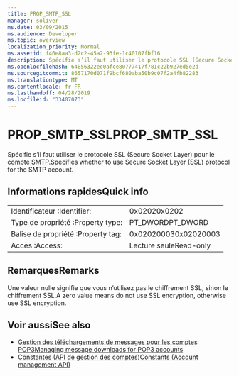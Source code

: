 ```yaml
---
title: PROP_SMTP_SSL
manager: soliver
ms.date: 03/09/2015
ms.audience: Developer
ms.topic: overview
localization_priority: Normal
ms.assetid: f46e8aa3-d2c2-45a2-93fe-1c40107fbf16
description: Spécifie s’il faut utiliser le protocole SSL (Secure Socket Layer) pour le compte SMTP.
ms.openlocfilehash: 64856322ec0afce80777417f781c22b927ed5e2d
ms.sourcegitcommit: 8657170d071f9bcf680aba50b9c07f2a4fb82283
ms.translationtype: MT
ms.contentlocale: fr-FR
ms.lasthandoff: 04/28/2019
ms.locfileid: "33407073"
---
```

# <a name="prop_smtp_ssl"></a><span data-ttu-id="494c2-103">PROP_SMTP_SSL</span><span class="sxs-lookup"><span data-stu-id="494c2-103">PROP_SMTP_SSL</span></span>

<span data-ttu-id="494c2-104">Spécifie s’il faut utiliser le protocole SSL (Secure Socket Layer) pour le compte SMTP.</span><span class="sxs-lookup"><span data-stu-id="494c2-104">Specifies whether to use Secure Socket Layer (SSL) protocol for the SMTP account.</span></span>
  
## <a name="quick-info"></a><span data-ttu-id="494c2-105">Informations rapides</span><span class="sxs-lookup"><span data-stu-id="494c2-105">Quick info</span></span>

|||
|:-----|:-----|
|<span data-ttu-id="494c2-106">Identificateur :</span><span class="sxs-lookup"><span data-stu-id="494c2-106">Identifier:</span></span>  <br/> |<span data-ttu-id="494c2-107">0x0202</span><span class="sxs-lookup"><span data-stu-id="494c2-107">0x0202</span></span>  <br/> |
|<span data-ttu-id="494c2-108">Type de propriété :</span><span class="sxs-lookup"><span data-stu-id="494c2-108">Property type:</span></span>  <br/> |<span data-ttu-id="494c2-109">PT_DWORD</span><span class="sxs-lookup"><span data-stu-id="494c2-109">PT_DWORD</span></span>  <br/> |
|<span data-ttu-id="494c2-110">Balise de propriété :</span><span class="sxs-lookup"><span data-stu-id="494c2-110">Property tag:</span></span>  <br/> |<span data-ttu-id="494c2-111">0x02020003</span><span class="sxs-lookup"><span data-stu-id="494c2-111">0x02020003</span></span>  <br/> |
|<span data-ttu-id="494c2-112">Accès :</span><span class="sxs-lookup"><span data-stu-id="494c2-112">Access:</span></span>  <br/> |<span data-ttu-id="494c2-113">Lecture seule</span><span class="sxs-lookup"><span data-stu-id="494c2-113">Read-only</span></span>  <br/> |
   
## <a name="remarks"></a><span data-ttu-id="494c2-114">Remarques</span><span class="sxs-lookup"><span data-stu-id="494c2-114">Remarks</span></span>

<span data-ttu-id="494c2-115">Une valeur nulle signifie que vous n’utilisez pas le chiffrement SSL, sinon le chiffrement SSL.</span><span class="sxs-lookup"><span data-stu-id="494c2-115">A zero value means do not use SSL encryption, otherwise use SSL encryption.</span></span>
  
## <a name="see-also"></a><span data-ttu-id="494c2-116">Voir aussi</span><span class="sxs-lookup"><span data-stu-id="494c2-116">See also</span></span>

- [<span data-ttu-id="494c2-117">Gestion des téléchargements de messages pour les comptes POP3</span><span class="sxs-lookup"><span data-stu-id="494c2-117">Managing message downloads for POP3 accounts</span></span>](managing-message-downloads-for-pop3-accounts.md) 
- [<span data-ttu-id="494c2-118">Constantes (API de gestion des comptes)</span><span class="sxs-lookup"><span data-stu-id="494c2-118">Constants (Account management API)</span></span>](constants-account-management-api.md)

